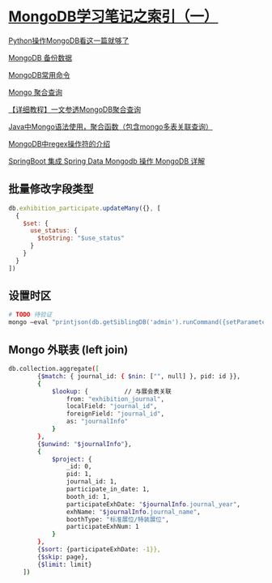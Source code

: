 # [MongoDB学习笔记之索引（一）](https://blog.csdn.net/yaya_jn/article/details/124396562)



[Python操作MongoDB看这一篇就够了](https://blog.csdn.net/m0_72829928/article/details/126860153)

[MongoDB 备份数据](https://www.qikegu.com/docs/3310)

[MongoDB常用命令](https://blog.csdn.net/weixin_49107940/article/details/125677592)

[Mongo 聚合查询](https://www.cnblogs.com/fatedeity/p/16920756.html)

[【详细教程】一文参透MongoDB聚合查询](https://segmentfault.com/a/1190000042114761)

[Java中Mongo语法使用，聚合函数（包含mongo多表关联查询）](https://blog.csdn.net/lexiaowu/article/details/130222960)

[MongoDB中regex操作符的介绍](https://blog.csdn.net/qq_15260769/article/details/80572161)

[SpringBoot 集成 Spring Data Mongodb 操作 MongoDB 详解](http://www.mydlq.club/article/85/#8mongodb-%E8%81%9A%E5%90%88%E6%93%8D%E4%BD%9C)



## 批量修改字段类型

```javascript
db.exhibition_participate.updateMany({}, [
  {
    $set: {
      use_status: {
        $toString: "$use_status"
      }
    }
  }
])
```



## 设置时区

```bash
# TODO 待验证
mongo –eval "printjson(db.getSiblingDB('admin').runCommand({setParameter: 1, timezone: 'Asia/Shanghai'}))"
```





## Mongo 外联表 (left join)

```bash
db.collection.aggregate([
        {$match: { journal_id: { $nin: ["", null] }, pid: id }},
        {
            $lookup: {          // 与展会表关联
                from: "exhibition_journal",
                localField: "journal_id",
                foreignField: "journal_id",
                as: "journalInfo"
            }
        },
        {$unwind: "$journalInfo"},
        {
            $project: {
                _id: 0,
                pid: 1,
                journal_id: 1,
                participate_in_date: 1,
                booth_id: 1,
                participateExhDate: "$journalInfo.journal_year",
                exhName: "$journalInfo.journal_name",
                boothType: "标准展位/特装展位",
                participateExhNum: 1
            }
        },
        {$sort: {participateExhDate: -1}}, 
        {$skip: page}, 
        {$limit: limit}
    ])
```

